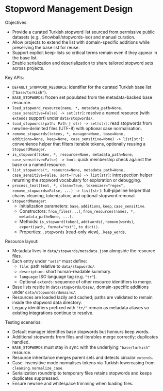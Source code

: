 # Stopword Management Design

Objectives:

- Provide a curated Turkish stopword list sourced from permissive public datasets (e.g., Snowball/stopwords-iso) and manual curation.
- Allow projects to extend the list with domain-specific additions while preserving the base list for reuse.
- Support explicit keep-lists so critical terms remain even if they appear in the base list.
- Enable serialization and deserialization to share tailored stopword sets across projects.

Key APIs:

- `DEFAULT_STOPWORD_RESOURCE`: identifier for the curated Turkish base list (`"base/turkish"`).
- `BASE_STOPWORDS`: frozen set populated from the metadata-backed base resource.
- `load_stopword_resource(name, *, metadata_path=None, case_sensitive=False) -> set[str]`: resolve a named resource (with `extends` support) under `data/stopwords/`.
- `load_stopwords(path: Path | str) -> set[str]`: read stopwords from newline-delimited files (UTF-8) with optional case normalisation.
- `remove_stopwords(tokens, *, manager=None, base=None, additions=None, keep=None, case_sensitive=None) -> list[str]`: convenience helper that filters iterable tokens, optionally reusing a `StopwordManager`.
- `is_stopword(token, *, resource=None, metadata_path=None, case_sensitive=False) -> bool`: quick membership check against the base or a named resource.
- `list_stopwords(*, resource=None, metadata_path=None, case_sensitive=False, sort=True) -> list[str]`: introspection helper returning the stopword vocabulary for exploration or debugging.
- `process_text(text, *, clean=True, tokenizer="regex", remove_stopwords=False, ...) -> list[str]`: full-pipeline helper that chains cleaning, tokenization, and optional stopword removal.
- `StopwordManager`:
  - Initialization parameters: `base`, `additions`, `keep`, `case_sensitive`.
  - Constructors: `from_files(...)`, `from_resources(names, *, metadata_path=None, ...)`.
  - Methods: `is_stopword(token)`, `add(words)`, `remove(words)`, `export(path, format="txt")`, `to_dict()`.
  - Properties: `.stopwords` (read-only view), `.keep_words`.

Resource layout:

- Metadata lives in `data/stopwords/metadata.json` alongside the resource files.
- Each entry under `"sets"` must define:
  - `file`: path relative to `data/stopwords/`.
  - `description`: short human-readable summary.
  - `language`: ISO language tag (e.g. `"tr"`).
  - Optional `extends`: sequence of other resource identifiers to merge.
- Base lists reside in `data/stopwords/base/`, domain-specific additions under `data/stopwords/domains/`.
- Resources are loaded lazily and cached; paths are validated to remain inside the stopword data directory.
- Legacy identifiers prefixed with `"tr/"` remain as metadata aliases so existing integrations continue to resolve.

Testing scenarios:

- Default manager identifies base stopwords but honours keep words.
- Additional stopwords from files and iterables merge correctly; duplicates handled.
- `BASE_STOPWORDS` must stay in sync with the underlying `"base/turkish"` resource.
- Resource inheritance merges parent sets and detects circular `extends`.
- Case-insensitive mode normalises tokens via Turkish lowercasing from `cleaning.normalize_case`.
- Serialization roundtrip to temporary files retains stopwords and keeps duplicates suppressed.
- Ensure newline and whitespace trimming when loading files.
